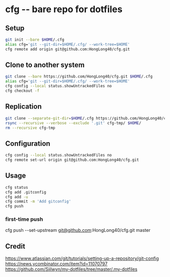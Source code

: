 # cfg -- bare repo for dotfiles

## Setup

```sh
git init --bare $HOME/.cfg
alias cfg='git --git-dir=$HOME/.cfg/ --work-tree=$HOME'
cfg remote add origin git@github.com:HongLong40/cfg.git
```

## Clone to another system

```sh
git clone --bare https://github.com/HongLong40/cfg.git $HOME/.cfg
alias cfg='git --git-dir=$HOME/.cfg/ --work-tree=$HOME'
cfg config --local status.showUntrackedFiles no
cfg checkout -f
```

## Replication
```sh
git clone --separate-git-dir=$HOME/.cfg https://github.com/HongLong40/cfg.git cfg-tmp
rsync --recursive --verbose --exclude '.git' cfg-tmp/ $HOME/
rm --recursive cfg-tmp
```

## Configuration
```sh
cfg config --local status.showUntrackedFiles no
cfg remote set-url origin git@github.com:HongLong40/cfg.git
```

## Usage
```sh
cfg status
cfg add .gitconfig
cfg add -u
cfg commit -m 'Add gitconfig'
cfg push
```

### first-time push
cfg push --set-upstream git@github.com:HongLong40/cfg.git master

## Credit
https://www.atlassian.com/git/tutorials/setting-up-a-repository/git-config
https://news.ycombinator.com/item?id=11070797
https://github.com/Siilwyn/my-dotfiles/tree/master/.my-dotfiles
